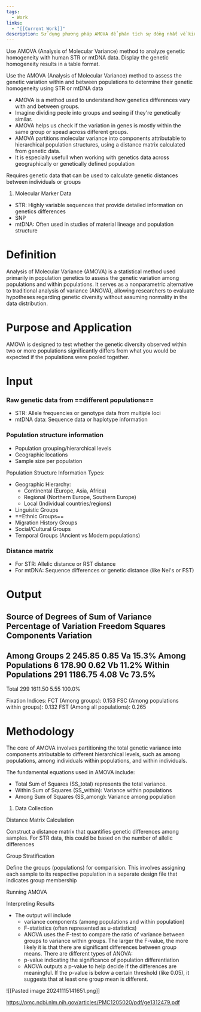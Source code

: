 ```yaml
---
tags:
  - Work
links:
  - "[[Current Work]]"
description: Sử dụng phương pháp AMOVA để phân tích sự đồng nhất về kiểu gen
---
```

Use AMOVA (Analysis of Molecular Variance) method to analyze genetic homogeneity with human STR or mtDNA data. Display the genetic homogeneity results in a table format.

Use the AMOVA (Analysis of Molecular Variance) method to assess the genetic variation within and between populations to determine their genetic homogeneity using STR or mtDNA data

- AMOVA is a method used to understand how genetics differences vary with and between groups.
- Imagine dividing peole into groups and seeing if they're genetically similar.
- AMOVA helps us check if the variation in genes is mostly within the same group or spead across different groups.
- AMOVA partitions molecular variance into components attributable to hierarchical population structures, using a distance matrix calculated from genetic data.
- It is especially usefull when working with genetics data across geographically or genetically defined population

Requires genetic data that can be used to calculate genetic distances between individuals or groups

1. Molecular Marker Data

- STR: Highly variable sequences that provide detailed information on genetics differences
- SNP
- mtDNA: Often used in studies of material lineage and population structure

# Definition

Analysis of Molecular Variance (AMOVA) is a statistical method used primarily in population genetics to assess the genetic variation among populations and within populations. It serves as a nonparametric alternative to traditional analysis of variance (ANOVA), allowing researchers to evaluate hypotheses regarding genetic diversity without assuming normality in the data distribution.

# Purpose and Application

AMOVA is designed to test whether the genetic diversity observed within two or more populations significantly differs from what you would be expected if the populations were pooled together.

# Input

### Raw genetic data from ==different populations==

- STR: Allele frequencies or genotype data from multiple loci
- mtDNA data: Sequence data or haplotype information

### Population structure information

- Population grouping/hierarchical levels
- Geographic locations
- Sample size per population

Population Structure Information Types:

- Geographic Hierarchy:
	- Continental (Europe, Asia, Africa)
	- Regional (Northern Europe, Southern Europe)
	- Local (Individual countries/regions)
- Linguistic Groups
- ==Ethnic Groups==
- Migration History Groups
- Social/Cultural Groups
- Temporal Groups (Ancient vs Modern populations)

### Distance matrix

- For STR: Allelic distance or RST distance
- For mtDNA: Sequence differences or genetic distance (like Nei's or FST)

# Output

Source of          Degrees of    Sum of      Variance         Percentage of
Variation          Freedom       Squares     Components       Variation
-------------------------------------------------------------------------
Among Groups         2           245.85      0.85 Va            15.3%
Among Populations    6           178.90      0.62 Vb            11.2%
Within Populations   291         1186.75     4.08 Vc            73.5%
-------------------------------------------------------------------------
Total               299         1611.50      5.55              100.0%

Fixation Indices:
FCT (Among groups): 0.153
FSC (Among populations within groups): 0.132
FST (Among all populations): 0.265



# Methodology

The core of AMOVA involves partitioning the total genetic variance into components atributable to different hierarchical levels, such as among populations, among individuals within populations, and within individuals.

The fundamental equations used in AMOVA include:

- Total Sum of Squares (SS_total) represents the total variance.
- Within Sum of Squares (SS_within): Variance within populations
- Among Sum of Squares (SS_among): Variance among population

1. Data Collection

Distance Matrix Calculation

Construct a distance matrix that quantifies genetic differences among samples.
For STR data, this could be based on the number of allelic differences

Group Stratification

Define the groups (populations) for comparision. This involves assigning each sample to its respective population in a separate design file that indicates group membership

Running AMOVA

Interpreting Results

- The output will include
	- variance components (among populations and within population)
	- F-statistics (often represented as u-statistics)
	- ANOVA uses the F-test to compare the ratio of variance between groups to variance within groups. The larger the F-value, the more likely it is that there are significant differences between group means. There are different types of ANOVA:
	- p-value indicating the significance of population differentiation
	- ANOVA outputs a p-value to help decide if the differences are meaningful. If the p-value is below a certain threshold (like 0.05), it suggests that at least one group mean is different.

![[Pasted image 20241115141651.png]]

https://pmc.ncbi.nlm.nih.gov/articles/PMC1205020/pdf/ge1312479.pdf